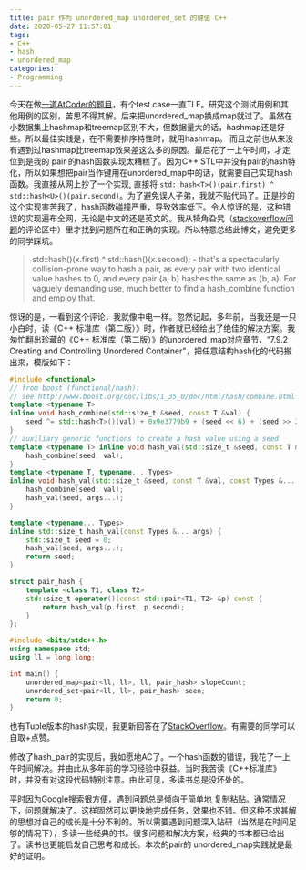 ```yaml
---
title: pair 作为 unordered_map unordered_set 的键值 C++
date: 2020-05-27 11:57:01
tags:
- C++
- hash
- unordered_map
categories:
- Programming
---
```


今天在做[一道AtCoder的题目](https://atcoder.jp/contests/abc168/tasks/abc168_e)，有个test case一直TLE。研究这个测试用例和其他用例的区别，苦思不得其解。后来把unordered_map换成map就过了。虽然在小数据集上hashmap和treemap区别不大，但数据量大的话，hashmap还是好些。所以最佳实践是，在不需要排序特性时，就用hashmap。
而且之前也从来没有遇到过hashmap比treemap效果差这么多的原因。最后花了一上午时间，才定位到是我的 pair 的hash函数实现太糟糕了。因为C++ STL中并没有pair的hash特化，所以如果想把pair当作键用在unordered_map中的话，就需要自己实现hash函数。我直接从网上抄了一个实现, 直接将 `std::hash<T>()(pair.first) ^ std::hash<U>()(pair.second)`。为了避免误人子弟，我就不贴代码了。正是抄的这个实现害苦我了，hash函数碰撞严重，导致效率低下。令人惊讶的是，这种错误的实现遍布全网，无论是中文的还是英文的。我从犄角旮旯（[stackoverflow问题](https://stackoverflow.com/questions/20590656/error-for-hash-function-of-pair-of-ints)的评论区中）里才找到问题所在和正确的实现。所以特意总结此博文，避免更多的同学踩坑。
>std::hash<T>()(x.first) ^ std::hash<T>()(x.second); - that's a spectacularly collision-prone way to hash a pair, as every pair with two identical value hashes to 0, and every pair {a, b} hashes the same as {b, a}. For vaguely demanding use, much better to find a hash_combine function and employ that.

惊讶的是，一看到这个评论，我就像中电一样。忽然记起，多年前，当我还是一只小白时，读《C++ 标准库（第二版）》时，作者就已经给出了绝佳的解决方案。我匆忙翻出珍藏的《C++ 标准库（第二版）》的unordered_map对应章节，“7.9.2 Creating and Controlling Unordered Container"，把任意结构hash化的代码搬出来，模版如下：

```cpp
#include <functional>
// from boost (functional/hash):
// see http://www.boost.org/doc/libs/1_35_0/doc/html/hash/combine.html template
template <typename T>
inline void hash_combine(std::size_t &seed, const T &val) {
    seed ^= std::hash<T>()(val) + 0x9e3779b9 + (seed << 6) + (seed >> 2);
}
// auxiliary generic functions to create a hash value using a seed
template <typename T> inline void hash_val(std::size_t &seed, const T &val) {
    hash_combine(seed, val);
}
template <typename T, typename... Types>
inline void hash_val(std::size_t &seed, const T &val, const Types &... args) {
    hash_combine(seed, val);
    hash_val(seed, args...);
}

template <typename... Types>
inline std::size_t hash_val(const Types &... args) {
    std::size_t seed = 0;
    hash_val(seed, args...);
    return seed;
}

struct pair_hash {
    template <class T1, class T2>
    std::size_t operator()(const std::pair<T1, T2> &p) const {
        return hash_val(p.first, p.second);
    }
};

#include <bits/stdc++.h>
using namespace std;
using ll = long long;

int main() {
    unordered_map<pair<ll, ll>, ll, pair_hash> slopeCount;
    unordered_set<pair<ll, ll>, pair_hash> seen;
    return 0;
}
```

也有Tuple版本的hash实现，我更新回答在了[StackOverflow](https://stackoverflow.com/a/62035742/6393787)。有需要的同学可以自取+点赞。

修改了hash_pair的实现后，我如愿地AC了。一个hash函数的错误，我花了一上午时间解决。并由此从多年前的学习经验中获益。当时我苦读《C++标准库》时，并没有对这段代码特别注意。由此可见，多读书总是没坏处的。

平时因为Google搜索很方便，遇到问题总是倾向于简单地 复制粘贴。通常情况下，问题就解决了。这样固然可以更快地完成任务，效果也不错。但这种不求甚解的思想对自己的成长是十分不利的。所以需要遇到问题深入钻研（当然是在时间足够的情况下），多读一些经典的书。很多问题和解决方案，经典的书本都已给出了。读书也更能启发自己思考和成长。本次的pair的 unordered_map实践就是最好的证明。